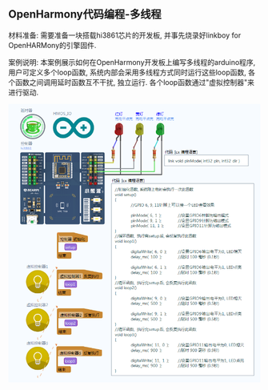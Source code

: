 ﻿
## OpenHarmony代码编程-多线程

材料准备: 需要准备一块搭载hi3861芯片的开发板, 并事先烧录好linkboy for OpenHARMony的引擎固件.

案例说明: 本案例展示如何在OpenHarmony开发板上编写多线程的arduino程序, 用户可定义多个loop函数, 系统内部会采用多线程方式同时运行这些loop函数, 各个函数之间调用延时函数互不干扰, 独立运行. 各个loop函数通过"虚拟控制器"来进行驱动.

![](../img/3.png)




